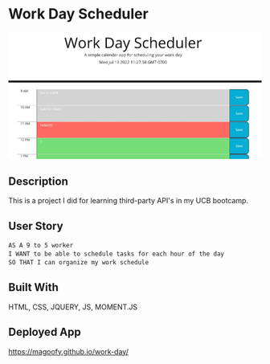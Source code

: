 # Work Day Scheduler

<img src="./Develop/images/app-sc.jpg" alt="screenshot of app"/>

## Description

This is a project I did for learning third-party API's in my UCB bootcamp.

## User Story

```md
AS A 9 to 5 worker
I WANT to be able to schedule tasks for each hour of the day
SO THAT I can organize my work schedule
```

## Built With

HTML, CSS, JQUERY, JS, MOMENT.JS

## Deployed App

https://magoofy.github.io/work-day/
